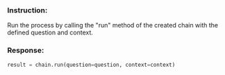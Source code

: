 ### Instruction:
Run the process by calling the "run" method of the created chain with the defined question and context.

### Response:
```python
result = chain.run(question=question, context=context)
```